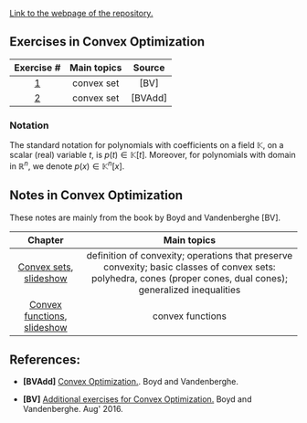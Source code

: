 [Link to the webpage of the repository.](https://github.com/mforets/ocrg)

## Exercises in Convex Optimization


| Exercise #  |    Main topics        | Source
|:-----:|:------------:|:------------:|
| [1](./exercises_opt/BV/2-7.html) | convex set  | [BV]| 
| [2](./exercises_opt/BV_Add/1-1-ad.html) | convex set |[BVAdd]|


### Notation

The standard notation for polynomials with coefficients on a field $\mathbb{K}$, on a scalar (real) variable $t$, is $p(t) \in \mathbb{K}[t]$. Moreover, for polynomials with domain in $\mathbb{R}^n$, we denote $p(x) \in \mathbb{K}^n[x]$.

## Notes in Convex Optimization

These notes are mainly from the book by Boyd and Vandenberghe [BV].

| Chapter   |    Main topics        | 
|:---------:|:-----------------------------------------:|
| [Convex sets](./notes/convex-sets.html), [slideshow](./notes/convex-sets-sl.html) | definition of convexity; operations that preserve convexity; basic classes of convex sets: polyhedra, cones (proper cones, dual cones); generalized inequalities |
| [Convex functions](./notes/convex-functions.html), [slideshow](./notes/convex-functions-sl.html) | convex functions |


## References:
 
* **[BVAdd]** [Convex Optimization.](https://web.stanford.edu/~boyd/cvxbook/bv_cvxbook.pdf). Boyd and Vandenberghe.
 
* **[BV]** [Additional exercises for Convex Optimization.](https://web.stanford.edu/~boyd/cvxbook/bv_cvxbook_extra_exercises.pdf) Boyd and Vandenberghe. Aug' 2016.







